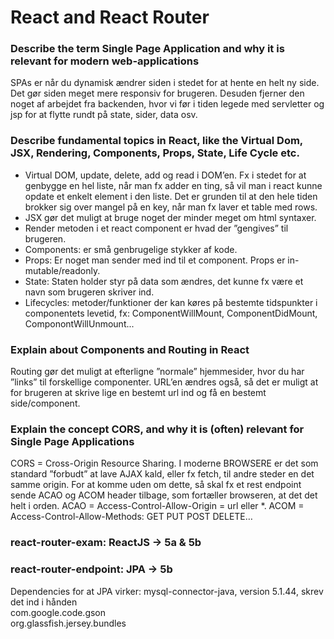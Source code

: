 # React and React Router
### Describe the term Single Page Application and why it is relevant for modern web-applications
SPAs er når du dynamisk ændrer siden i stedet for at hente en helt ny side. Det gør siden meget mere responsiv for brugeren. Desuden fjerner den noget af arbejdet fra backenden, hvor vi før i tiden legede med servletter og jsp for at flytte rundt på state, sider, data osv.
### Describe fundamental topics in React, like the Virtual Dom, JSX, Rendering, Components, Props, State, Life Cycle etc.
* Virtual DOM, update, delete, add og read i DOM’en. Fx i stedet for at genbygge en hel liste, når man fx adder en ting, så vil man i react kunne opdate et enkelt element i den liste. Det er grunden til at den hele tiden brokker sig over mangel på en key, når man fx laver et table med rows.
* JSX gør det muligt at bruge noget der minder meget om html syntaxer.
* Render metoden i et react component er hvad der ”gengives” til brugeren.
* Components: er små genbrugelige stykker af kode. 
* Props: Er noget man sender med ind til et component. Props er in-mutable/readonly.
* State: Staten holder styr på data som ændres, det kunne fx være et navn som brugeren skriver ind.
* Lifecycles: metoder/funktioner der kan køres på bestemte tidspunkter i componentets levetid, fx: ComponentWillMount, ComponentDidMount, ComponontWillUnmount...
### Explain about Components and Routing in React
Routing gør det muligt at efterligne ”normale” hjemmesider, hvor du har ”links” til forskellige componenter. URL’en ændres også, så det er muligt at for brugeren at skrive lige en bestemt url ind og få en bestemt side/component.
### Explain the concept CORS, and why it is (often) relevant for Single Page Applications
CORS = Cross-Origin Resource Sharing. I moderne BROWSERE er det som standard ”forbudt” at lave AJAX kald, eller fx fetch, til andre steder en det samme origin. For at komme uden om dette, så skal fx et rest endpoint sende ACAO og ACOM header tilbage, som fortæller browseren, at det det helt i orden. ACAO = Access-Control-Allow-Origin = url eller *. ACOM = Access-Control-Allow-Methods: GET PUT POST DELETE…
### react-router-exam: ReactJS -> 5a & 5b
### react-router-endpoint: JPA -> 5b
Dependencies for at JPA virker:
mysql-connector-java, version 5.1.44, skrev det ind i hånden<br>
com.google.code.gson<br>
org.glassfish.jersey.bundles
